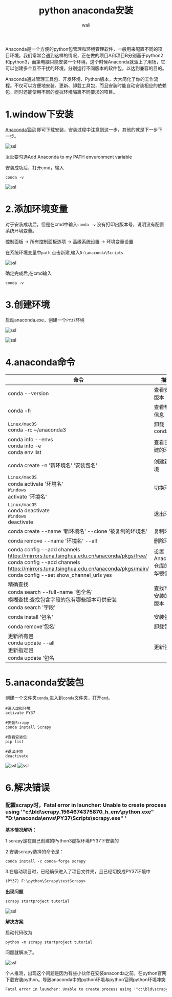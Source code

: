 ﻿---
layout: post
title: python anaconda安装 #标题
tagline: python anaconda安装 
category: python      #分类
author: wali    #作者
tag: python     #标签
ghurl:        #github url
ghurl_zip:   #github zip下载
comments: true

post_nav: ["1.window下安装", "2.添加环境变量", "3.创建环境", "4.anaconda命令", "5.anaconda安装包","6.解决错误"]
group_tag: python 杂记 
---

Anaconda是一个方便的python包管理和环境管理软件，一般用来配置不同的项目环境。我们常常会遇到这样的情况，正在做的项目A和项目B分别基于python2和python3，而第电脑只能安装一个环境，这个时候Anaconda就派上了用场，它可以创建多个互不干扰的环境，分别运行不同版本的软件包，以达到兼容的目的。

Anaconda通过管理工具包、开发环境、Python版本，大大简化了你的工作流程。不仅可以方便地安装、更新、卸载工具包，而且安装时能自动安装相应的依赖包，同时还能使用不同的虚拟环境隔离不同要求的项目。

# 1.window下安装

[Anaconda官网](https://www.anaconda.com/distribution/ "https://www.anaconda.com/distribution/") 即可下载安装，安装过程中注意到这一步，其他的就是下一步下一步。

![ssl](https://raw.githubusercontent.com/walidream/blogimage/master/waliblogImage/python/python_13.png)

`注意`:要勾选Add Anaconda to my PATH envuronment variable

安装成功后，打开cmd，输入

```
conda -v
```

![ssl](https://raw.githubusercontent.com/walidream/blogimage/master/waliblogImage/python/python_14.png)

# 2.添加环境变量

对于安装成功后，但是在cmd中输入`conda -v` 没有打印出版本号，说明没有配置系统环境变量。

控制面板 -> 所有控制面板选项 -> 高级系统设置 -> 环境变量设置

在系统环境变量中`path`,点击新建,输入`D:\anaconda\Scripts`

![ssl](https://raw.githubusercontent.com/walidream/blogimage/master/waliblogImage/python/python_15.png)

确定完成后,在cmd输入

```
conda -v
```

# 3.创建环境

启动anaconda.exe，创建一个`PY37`环境

![ssl](https://raw.githubusercontent.com/walidream/blogimage/master/waliblogImage/python/python_16.png)

![ssl](https://raw.githubusercontent.com/walidream/blogimage/master/waliblogImage/python/python_17.png)


# 4.anaconda命令


命令|描述|
-|-|
conda --version|查看安装版本|
conda -h|查看帮助信息|
`Linux/macOS` <br> conda -rc ~/anaconda3|卸载conda|
conda info --envs <br> conda info -e <br> conda env list|查看已创建的环境|
conda create -n '新环境名' '安装包名'|创建新环境|
`Linux/macOS`<br>conda activate '环境名' <br> `Windows` <br> activate '环境名'|切换环境|
`Linux/macOS` <br> conda deactivate <br> `Windows` <br> deactivate|退出环境|
conda create --name '新环境名' --clone '被复制的环境名'|复制环境|
conda remove --name '环境名' --all|删除环境|
conda config --add channels https://mirrors.tuna.tsinghua.edu.cn/anaconda/pkgs/free/<br>conda config --add channels https://mirrors.tuna.tsinghua.edu.cn/anaconda/pkgs/main/<br>conda config --set show_channel_urls yes|设置Anaconda仓库的清华镜像|
精确查找<br>conda search --full-name '包全名' <br>模糊查找:查找包含字段的包有哪些版本可供安装<br>conda search '字段'|查找可供安装的包版本|
conda install '包名'|安装包|
conda remove'包名'|卸载包|
更新所有包<br>conda update --all<br>更新指定包<br>conda update '包名|更新包|


# 5.anaconda安装包

创建一个文件夹`conda`,进入到`conda`文件夹，打开`cmd`。

```
#进入虚拟环境
activate PY37

#安装Scrapy
conda install Scrapy

#查看安装包
pip list

#退出环境
deactivate
```
![ssl](https://raw.githubusercontent.com/walidream/blogimage/master/waliblogImage/python/python_18.png)
![ssl](https://raw.githubusercontent.com/walidream/blogimage/master/waliblogImage/python/python_19.png)


# 6.解决错误

### 配置scrapy时，Fatal error in launcher: Unable to create process using '"c:\bld\scrapy_1564674375870\_h_env\python.exe" "D:\anaconda\envs\PY37\Scripts\scrapy.exe" '

**基本情况解析：**

1.scrapy是在自己创建的Python3虚拟环境PY37下安装的

2.安装scrapy选择的命令是：
```
conda install -c conda-forge scrapy
```

3.在启动项目时，已经确保进入了项目文件夹，且已经切换成PY37环境中

```txt
(PY37) F:\python\Scrapy\testScrapy>
```

**出现问题**

```txt
scrapy startproject tutorial
```

![ssl](https://raw.githubusercontent.com/walidream/blogimage/master/waliblogImage/python/python_20.png)

**解决方案**

启动代码改为

```
python -m scrapy startproject tutorial
```
问题就解决了。

![ssl](https://raw.githubusercontent.com/walidream/blogimage/master/waliblogImage/python/python_21.png)

个人推测，出现这个问题是因为有些小伙伴在安装anaconda之前，在python官网下载安装python。导致anaconda中的python环境与python官网python环境冲突
```txt
Fatal error in launcher: Unable to create process using '"c:\bld\scrapy_1564674375870\_h_env\python.exe" "D:\anaconda\envs\PY37\Scripts\scrapy.exe" '
```



